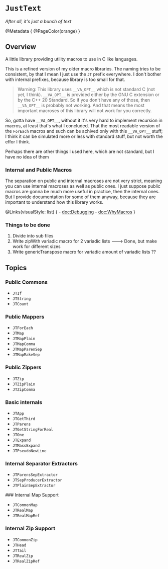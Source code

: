 # ``JustText``
*After all, it's just a bunch of text*

@Metadata {
    @PageColor(orange)
}

## Overview

A little library providing utility macros to use in C like languages.

This is a refined version of my older macro libraries. 
The naming tries to be consistent, by that I mean I just use the `JT` prefix everywhere.
I don't bother with internal prefixes, because library is too small for that.

> Warning:
    This library uses `__VA_OPT__` which is not standard C (not yet, I think). 
    `__VA_OPT__` is provided either by the GNU C extension or by the C++ 20 Standard. 
    So if you don't have any of those,  then `__VA_OPT__` is probably not working. 
    And that means the most important macroses of this library will not work for you correctly. 

So, gotta have `__VA_OPT__`,
without it it's very hard to implement recursion in macros, at least that's what I concluded. That the most readable version
of the `ForEach` macros and such can be achived only with this `__VA_OPT__` stuff; I think it can be simulated more or
less with standard stuff, but not worth the effor I think.

Perhaps there are other things I used here, which are not standard, but I have no idea of them

### Internal and Public Macros

The separation on public and internal macroses are not very strict, meaning you can
use internal macroses as well as public ones. I just suppose public macros are gonna 
be much more useful in practice, then the internal ones.
But I provide documentation for some of them anyway, because they are 
important to understand how this library works.

@Links(visualStyle: list) { 
    - <doc:Debugging>
    - <doc:WhyMacros>
}

### Things to be done

1. Divide into sub files
2. Write zipWith variadic macro for 2 variadic lists ---> Done, but make work for different sizes
3. Write genericTranspose macro for variadic amount of variadic lists ??

## Topics

### Public Commons

- ``JTIf``
- ``JTString``
- ``JTCount``

### Public Mappers

- ``JTForEach``
- ``JTMap``
- ``JTMapPlain``
- ``JTMapComma``
- ``JTMapParenSep``
- ``JTMapMakeSep``

### Public Zippers

- ``JTZip``
- ``JTZipPlain``
- ``JTZipComma``

### Basic internals

- ``JTApp``
- ``JTGetThird``
- ``JTParens``
- ``JTGetStringForReal``
- ``JTOne``
- ``JTExpand``
- ``JTMassExpand``
- ``JTPseudoNewLine``

### Internal Separator Extractors

- ``JTParensSepExtractor``
- ``JTSepProducerExtractor``
- ``JTPlainSepExtractor``

### Internal Map Support

- ``JTCommonMap``
- ``JTRealMap``
- ``JTRealMapRef``

### Internal Zip Support

- ``JTCommonZip``
- ``JTHead``
- ``JTTail``
- ``JTRealZip``
- ``JTRealZipRef``
